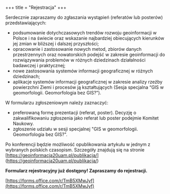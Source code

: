+++
title = "Rejestracja"
+++

Serdecznie zapraszamy do zgłaszania wystąpień (referatów lub posterów) przedstawiających:
- podsumowanie dotychczasowych trendów rozwoju geoinformacji w Polsce i na świecie oraz wskazanie najbardziej obiecujących kierunków jej zmian w bliższej i dalszej przyszłości;
- opracowanie i zastosowanie nowych metod, zbiorów danych przestrzennych oraz nowatorskich podejść w zakresie geoinformacji do rozwiązywania problemów w różnych dziedzinach działalności badawczej i praktycznej;
- nowe zastosowania systemów informacji geograficznej w różnych dziedzinach;
- aplikacje systemów informacji geograficznej w zakresie analizy rzeźby powierzchni Ziemi i procesów ją kształtujących (Sesja specjalna “GIS w geomorfologii. Geomorfologia bez GIS?”).

W formularzu zgłoszeniowym należy zaznaczyć:

- preferowaną formę prezentacji (referat, poster). Decyzję o zakwalifikowaniu zgłoszenia jako referat lub poster podejmie Komitet Naukowy. 
- zgłoszenie udziału w sesji specjalnej "GIS w geomorfologii. Geomorfologia bez GIS?".

Po konferencji będzie możliwość opublikowania artykułu w jednym z wybranych polskich czasopism. Szczegóły znajdują się na stronie [https://geoinformacja20uam.pl/publikacja/] (https://geoinformacja20uam.pl/publikacja/)

<b>Formularz rejestracyjny już dostępny! Zapraszamy do rejestracji.</b>

[https://forms.office.com/r/TmB5XMwJyf](https://forms.office.com/r/TmB5XMwJyf)
